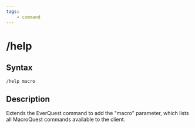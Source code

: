 ```yaml
---
tags:
    - command
---
```

# /help

## Syntax
<!--cmd-syntax-start-->
```eqcommand
/help macro
```
<!--cmd-syntax-end-->

## Description
<!--cmd-desc-start-->
Extends the EverQuest command to add the "macro" parameter, which lists all MacroQuest commands available to the client.
<!--cmd-desc-end-->

